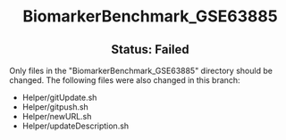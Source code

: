 <h1><center>BiomarkerBenchmark_GSE63885</center></h1>
<h2><center> Status: Failed </center></h2>

Only files in the "BiomarkerBenchmark_GSE63885" directory should be changed. The following files were also changed in this branch:
- Helper/gitUpdate.sh
- Helper/gitpush.sh
- Helper/newURL.sh
- Helper/updateDescription.sh
